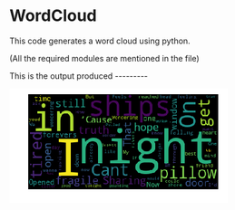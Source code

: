 # WordCloud
This code generates a word cloud using python.

(All the required modules are mentioned in the file)



This is the output produced ---------



![](output.png)
